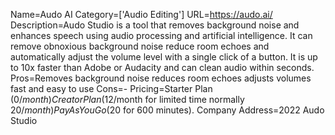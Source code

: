 Name=Audo AI
Category=['Audio Editing']
URL=https://audo.ai/
Description=Audo Studio is a tool that removes background noise and enhances speech using audio processing and artificial intelligence. It can remove obnoxious background noise reduce room echoes and automatically adjust the volume level with a single click of a button. It is up to 10x faster than Adobe or Audacity and can clean audio within seconds.
Pros=Removes background noise reduces room echoes adjusts volumes fast and easy to use
Cons=-
Pricing=Starter Plan ($0/month) Creator Plan ($12/month for limited time normally $20/month) Pay As You Go ($20 for 600 minutes).
Company Address=2022 Audo Studio
